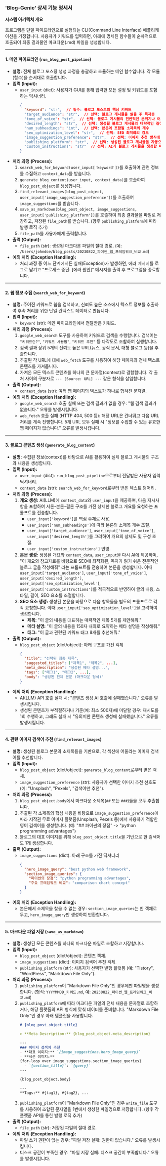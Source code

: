 ### **'Blog-Genie' 상세 기능 명세서**

**시스템 아키텍처 개요**

프로그램은 단일 파이프라인으로 실행되는 CLI(Command Line Interface) 애플리케이션을 가정합니다. 사용자가 키워드를 입력하면, 아래에 명세된 함수들이 순차적으로 호출되어 최종 결과물인 마크다운(.md) 파일을 생성합니다.

---

#### **1. 메인 파이프라인 (`run_blog_post_pipeline`)**

*   **설명:** 전체 블로그 포스팅 생성 과정을 총괄하고 조율하는 메인 함수입니다. 각 모듈(함수)을 순서대로 호출합니다.
*   **입력 (Input):**
    *   `user_input` (dict): 사용자가 GUI를 통해 입력한 모든 설정 및 키워드를 포함하는 딕셔너리.
        ```json
        {
          "keyword": "str",  // 필수: 블로그 포스트의 핵심 키워드
          "target_audience": "str",  // 선택: 블로그 게시물을 읽을 주 독자층
          "tone_of_voice": "str",  // 선택: 블로그 게시물의 전반적인 분위기나 어조
          "desired_length": "str",  // 선택: 생성될 블로그 게시물의 대략적인 길이
          "num_subheadings": "int",  // 선택: 본문에 포함될 소제목의 개수
          "seo_optimization_level": "str",  // 선택: SEO 최적화의 강도
          "image_suggestion_preference": "str",  // 선택: 이미지 추천 방식에 대한 선호도
          "publishing_platform": "str",  // 선택: 생성된 블로그 게시물을 자동으로 발행할 플랫폼
          "custom_instructions": "str"  // 선택: AI가 블로그 게시물을 생성할 때 참고할 추가적인 지시사항
        }
        ```
*   **처리 과정 (Process):**
    1.  `search_web_for_keyword(user_input['keyword'])`를 호출하여 관련 정보를 수집하고 `context_data`를 받습니다.
    2.  `generate_blog_content(user_input, context_data)`를 호출하여 `blog_post_object`를 생성합니다.
    3.  `find_relevant_images(blog_post_object, user_input['image_suggestion_preference'])`를 호출하여 `image_suggestions`를 받습니다.
    4.  `save_as_markdown(blog_post_object, image_suggestions, user_input['publishing_platform'])`를 호출하여 최종 결과물을 파일로 저장하고, 저장된 `file_path`를 받습니다. (향후 `publishing_platform`에 따라 발행 로직 추가)
    5.  `file_path`를 사용자에게 출력합니다.
*   **출력 (Output):**
    *   `file_path` (str): 생성된 마크다운 파일의 절대 경로. (예: `/Users/johndoe/blog_posts/20230822_파이썬_웹_프레임워크_비교.md`)
*   **예외 처리 (Exception Handling):**
    *   처리 과정 중 어느 단계에서든 실패(Exception)가 발생하면, 에러 메시지를 로그로 남기고 "프로세스 중단: [에러 원인]" 메시지를 출력 후 프로그램을 종료합니다.

---

#### **2. 웹 정보 수집 (`search_web_for_keyword`)**

*   **설명:** 주어진 키워드로 웹을 검색하고, 신뢰도 높은 소스에서 텍스트 정보를 추출하여 후속 처리를 위한 단일 컨텍스트 데이터로 만듭니다.
*   **입력 (Input):**
    *   `keyword` (str): 메인 파이프라인에서 전달받은 키워드.
*   **처리 과정 (Process):**
    1.  `google_web_search` 도구를 사용하여 키워드로 검색을 수행합니다. 검색어는 `"키워드란?"`, `"키워드 사용법"`, `"키워드 추천"` 등 다각도로 조합하여 실행합니다.
    2.  검색 결과 상위 5개의 신뢰도 높은 URL(뉴스, 공식 문서, 대형 블로그 등)을 추출합니다.
    3.  추출된 각 URL에 대해 `web_fetch` 도구를 사용하여 해당 페이지의 전체 텍스트 콘텐츠를 가져옵니다.
    4.  가져온 모든 텍스트 콘텐츠를 하나의 큰 문자열(context)로 결합합니다. 각 출처 사이의 구분자로 `--- [Source: URL] ---` 같은 형식을 삽입합니다.
*   **출력 (Output):**
    *   `context_data` (str): 여러 웹 페이지의 텍스트가 하나로 합쳐진 문자열.
*   **예외 처리 (Exception Handling):**
    *   `google_web_search` 호출 실패 또는 검색 결과가 없을 경우: "웹 검색 결과가 없습니다." 오류를 발생시킵니다.
    *   `web_fetch` 호출 실패 (HTTP 404, 500 등): 해당 URL은 건너뛰고 다음 URL 처리를 계속 진행합니다. 5개 URL 모두 실패 시 "정보를 수집할 수 있는 유효한 웹 페이지가 없습니다." 오류를 발생시킵니다.

---

#### **3. 블로그 콘텐츠 생성 (`generate_blog_content`)**

*   **설명:** 수집된 정보(context)를 바탕으로 AI를 활용하여 실제 블로그 게시물의 구조와 내용을 생성합니다.
*   **입력 (Input):**
    *   `user_input` (dict): `run_blog_post_pipeline`으로부터 전달받은 사용자 입력 딕셔너리.
    *   `context_data` (str): `search_web_for_keyword`로부터 받은 텍스트 덩어리.
*   **처리 과정 (Process):**
    1.  **개요 생성:** AI(LLM)에 `context_data`와 `user_input`을 제공하며, 다음 지시사항을 포함하여 서론-본론-결론 구조를 가진 상세한 블로그 개요를 요청하는 프롬프트를 전송합니다.
        *   `user_input['keyword']`를 핵심 주제로 사용.
        *   `user_input['num_subheadings']`에 따라 본론의 소제목 개수 조절.
        *   `user_input['target_audience']`, `user_input['tone_of_voice']`, `user_input['desired_length']`를 고려하여 개요의 상세도 및 구성 조절.
        *   `user_input['custom_instructions']` 반영.
    2.  **본문 생성:** 생성된 개요와 `context_data`, `user_input`을 다시 AI에 제공하며, "이 개요와 참고자료를 바탕으로 SEO에 최적화된, 독자가 읽기 쉬운 전문적인 블로그 글을 작성해줘" 라는 프롬프트를 전송하여 본문을 생성합니다. 이때 `user_input['target_audience']`, `user_input['tone_of_voice']`, `user_input['desired_length']`, `user_input['seo_optimization_level']`, `user_input['custom_instructions']`를 적극적으로 반영하여 글의 내용, 스타일, 길이, SEO 요소를 조절합니다.
    3.  **SEO 요소 생성:** 생성된 본문을 바탕으로 다음 항목들을 별도의 프롬프트로 각각 요청합니다. 이때 `user_input['seo_optimization_level']`을 고려하여 생성합니다.
        *   **제목:** "이 글의 내용을 대표하는 매력적인 제목 5개를 제안해줘."
        *   **메타 설명:** "이 글의 내용을 150자 내외로 요약하는 메타 설명을 작성해줘."
        *   **태그:** "이 글과 관련된 키워드 태그 8개를 추천해줘."
*   **출력 (Output):**
    *   `blog_post_object` (dict/object): 아래 구조를 가진 객체
        ```json
        {
          "title": "선택된 최종 제목",
          "suggested_titles": ["제목1", "제목2", ...],
          "meta_description": "생성된 메타 설명...",
          "tags": ["태그1", "태그2", ...],
          "body": "생성된 전체 본문 (마크다운 형식)"
        }
        ```
*   **예외 처리 (Exception Handling):**
    *   AI(LLM) API 호출 실패 시: "콘텐츠 생성 AI 호출에 실패했습니다." 오류를 발생시킵니다.
    *   생성된 콘텐츠가 부적절하거나 기준(예: 최소 500자)에 미달할 경우: 재시도를 1회 수행하고, 그래도 실패 시 "유의미한 콘텐츠 생성에 실패했습니다." 오류를 발생시킵니다.

---

#### **4. 관련 이미지 검색어 추천 (`find_relevant_images`)**

*   **설명:** 생성된 블로그 본문의 소제목들을 기반으로, 각 섹션에 어울리는 이미지 검색어를 추천합니다.
*   **입력 (Input):**
    *   `blog_post_object` (dict/object): `generate_blog_content`로부터 받은 객체.
    *   `image_suggestion_preference` (str): 사용자가 선택한 이미지 추천 선호도 (예: "Unsplash", "Pexels", "검색어만 추천").
*   **처리 과정 (Process):**
    1.  `blog_post_object.body`에서 마크다운 소제목(`##` 또는 `###`)들을 모두 추출합니다.
    2.  추출된 각 소제목의 핵심 내용을 바탕으로 `image_suggestion_preference`에 따라 저작권 무료 이미지 플랫폼(Unsplash, Pexels 등)에서 사용하기 적합한 영어 검색어를 생성합니다. (예: "## 파이썬의 장점" -> "python programming advantages")
    3.  블로그의 대표 이미지를 위해 `blog_post_object.title`을 기반으로 한 검색어도 1개 생성합니다.
*   **출력 (Output):**
    *   `image_suggestions` (dict): 아래 구조를 가진 딕셔너리
        ```json
        {
          "hero_image_query": "best python web framework",
          "section_image_queries": {
            "파이썬의 장점": "python programming advantages",
            "주요 프레임워크 비교": "comparison chart concept"
          }
        }
        ```
*   **예외 처리 (Exception Handling):**
    *   본문에서 소제목을 찾을 수 없는 경우: `section_image_queries`는 빈 객체로 두고, `hero_image_query`만 생성하여 반환합니다.

---

#### **5. 마크다운 파일 저장 (`save_as_markdown`)**

*   **설명:** 생성된 모든 콘텐츠를 하나의 마크다운 파일로 조합하고 저장합니다.
*   **입력 (Input):**
    *   `blog_post_object` (dict/object): 콘텐츠 객체.
    *   `image_suggestions` (dict): 이미지 검색어 추천 객체.
    *   `publishing_platform` (str): 사용자가 선택한 발행 플랫폼 (예: "Tistory", "WordPress", "Markdown File Only").
*   **처리 과정 (Process):**
    1.  `publishing_platform`이 "Markdown File Only"인 경우에만 파일명을 생성합니다. (형식: `YYYYMMDD_키워드.md`, 예: `20230822_파이썬_웹_프레임워크_비교.md`)
    2.  `publishing_platform`에 따라 마크다운 파일의 전체 내용을 문자열로 조합하거나, 해당 플랫폼의 API 형식에 맞춰 데이터를 준비합니다. "Markdown File Only"인 경우 아래 템플릿을 사용합니다.
        ```markdown
        # {blog_post_object.title}

        > **Meta Description:** {blog_post_object.meta_description}

        ---
        ### 이미지 검색어 추천
        - **대표 이미지:** `{image_suggestions.hero_image_query}`
        - **섹션 이미지:** 
        {for-loop over image_suggestions.section_image_queries}
          - `{section_title}`: `{query}`
        ---

        {blog_post_object.body}

        ---
        **Tags:** #{tag1}, #{tag2}, ...
        ```
    3.  `publishing_platform`이 "Markdown File Only"인 경우 `write_file` 도구를 사용하여 조합된 문자열을 1번에서 생성한 파일명으로 저장합니다. (향후 각 플랫폼 API를 통한 발행 로직 추가)
*   **출력 (Output):**
    *   `file_path` (str): 저장된 파일의 절대 경로.
*   **예외 처리 (Exception Handling):**
    *   파일 쓰기 권한이 없는 경우: "파일 저장 실패: 권한이 없습니다." 오류를 발생시킵니다.
    *   디스크 공간이 부족한 경우: "파일 저장 실패: 디스크 공간이 부족합니다." 오류를 발생시킵니다.
